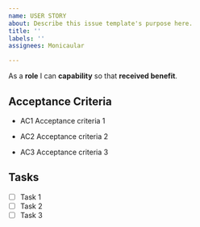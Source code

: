 ```yaml
---
name: USER STORY
about: Describe this issue template's purpose here.
title: ''
labels: ''
assignees: Monicaular

---
```


As a **role** I can **capability** so that **received benefit**.

## Acceptance Criteria

- AC1 Acceptance criteria 1

- AC2 Acceptance criteria 2

- AC3 Acceptance criteria 3

## Tasks

- [ ] Task 1
- [ ] Task 2
- [ ] Task 3
